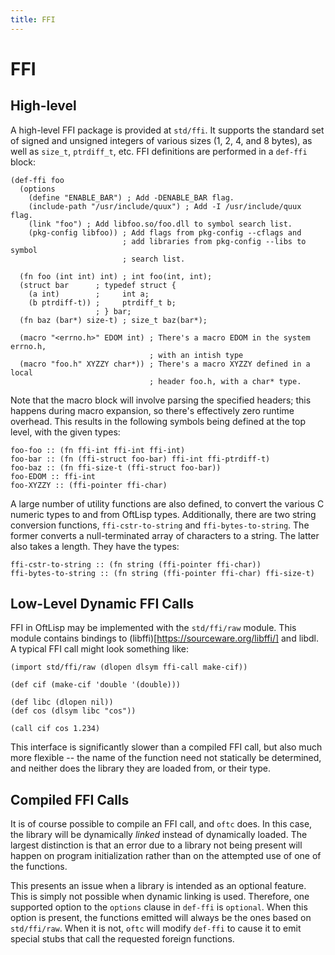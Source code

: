 ```yaml
---
title: FFI
---
```


# FFI

## High-level

A high-level FFI package is provided at `std/ffi`. It supports the standard set
of signed and unsigned integers of various sizes (1, 2, 4, and 8 bytes), as
well as `size_t`, `ptrdiff_t`, etc. FFI definitions are performed in a
`def-ffi` block:

```
(def-ffi foo
  (options
    (define "ENABLE_BAR") ; Add -DENABLE_BAR flag.
    (include-path "/usr/include/quux") ; Add -I /usr/include/quux flag.
    (link "foo") ; Add libfoo.so/foo.dll to symbol search list.
    (pkg-config libfoo)) ; Add flags from pkg-config --cflags and
                         ; add libraries from pkg-config --libs to symbol
                         ; search list.

  (fn foo (int int) int) ; int foo(int, int);
  (struct bar      ; typedef struct {
    (a int)        ;     int a;
    (b ptrdiff-t)) ;     ptrdiff_t b;
                   ; } bar;
  (fn baz (bar*) size-t) ; size_t baz(bar*);

  (macro "<errno.h>" EDOM int) ; There's a macro EDOM in the system errno.h,
                               ; with an intish type
  (macro "foo.h" XYZZY char*)) ; There's a macro XYZZY defined in a local
                               ; header foo.h, with a char* type.
```

Note that the macro block will involve parsing the specified headers; this
happens during macro expansion, so there's effectively zero runtime overhead.
This results in the following symbols being defined at the top level, with the
given types:

```
foo-foo :: (fn ffi-int ffi-int ffi-int)
foo-bar :: (fn (ffi-struct foo-bar) ffi-int ffi-ptrdiff-t)
foo-baz :: (fn ffi-size-t (ffi-struct foo-bar))
foo-EDOM :: ffi-int
foo-XYZZY :: (ffi-pointer ffi-char)
```

A large number of utility functions are also defined, to convert the various C
numeric types to and from OftLisp types. Additionally, there are two string
conversion functions, `ffi-cstr-to-string` and `ffi-bytes-to-string`. The
former converts a null-terminated array of characters to a string. The latter
also takes a length. They have the types:

```
ffi-cstr-to-string :: (fn string (ffi-pointer ffi-char))
ffi-bytes-to-string :: (fn string (ffi-pointer ffi-char) ffi-size-t)
```

## Low-Level Dynamic FFI Calls

FFI in OftLisp may be implemented with the `std/ffi/raw` module. This module
contains bindings to (libffi)[https://sourceware.org/libffi/] and libdl. A
typical FFI call might look something like:

```
(import std/ffi/raw (dlopen dlsym ffi-call make-cif))

(def cif (make-cif 'double '(double)))

(def libc (dlopen nil))
(def cos (dlsym libc "cos"))

(call cif cos 1.234)
```

This interface is significantly slower than a compiled FFI call, but also much
more flexible -- the name of the function need not statically be determined,
and neither does the library they are loaded from, or their type.

## Compiled FFI Calls

It is of course possible to compile an FFI call, and `oftc` does. In this case,
the library will be dynamically *linked* instead of dynamically loaded. The
largest distinction is that an error due to a library not being present will
happen on program initialization rather than on the attempted use of one of the
functions.

This presents an issue when a library is intended as an optional feature. This
is simply not possible when dynamic linking is used. Therefore, one supported
option to the `options` clause in `def-ffi` is `optional`. When this option is
present, the functions emitted will always be the ones based on `std/ffi/raw`.
When it is not, `oftc` will modify `def-ffi` to cause it to emit special stubs
that call the requested foreign functions.
